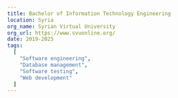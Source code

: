 ```yaml
---
title: Bachelor of Information Technology Engineering
location: Syria
org_name: Syrian Virtual University 
org_url: https://www.svuonline.org/
date: 2019-2025
tags:
  [
    "Software engineering",
    "Database management",
    "Software testing",
    "Web development"
  ]
---
```

